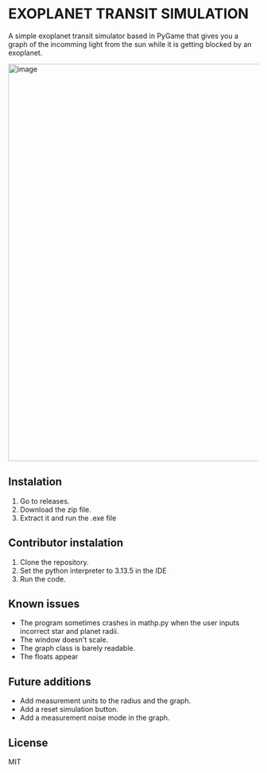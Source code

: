 # EXOPLANET TRANSIT SIMULATION

A simple exoplanet transit simulator based in PyGame that gives you a graph of the incomming light from the sun while it is getting blocked by an exoplanet.

<img width="1430" height="800" alt="image" src="https://github.com/user-attachments/assets/05e0d604-4333-4178-a24d-9522e74406ec" />

## Instalation

1. Go to releases.
2. Download the zip file.
3. Extract it and run the .exe file

## Contributor instalation

1. Clone the repository.
2. Set the python interpreter to 3.13.5 in the IDE
3. Run the code.

## Known issues

- The program sometimes crashes in mathp.py when the user inputs incorrect star and planet radii.
- The window doesn't scale.
- The graph class is barely readable.
- The floats appear 

## Future additions

- Add measurement units to the radius and the graph.
- Add a reset simulation button.
- Add a measurement noise mode in the graph.

## License
MIT
